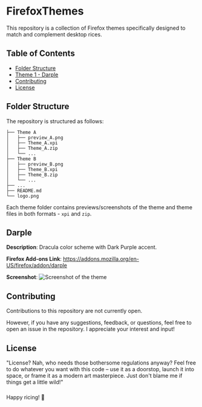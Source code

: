# FirefoxThemes

This repository is a collection of Firefox themes specifically designed to match and complement desktop rices.

## Table of Contents

- [Folder Structure](#folder-structure)
- [Theme 1 - Darple](#darple)
- [Contributing](#contributing)
- [License](#license)

## Folder Structure

The repository is structured as follows:

```
├── Theme A
│   ├── preview_A.png
│   ├── Theme_A.xpi
│   ├── Theme_A.zip
│   └── ...
├── Theme B
│   ├── preview_B.png
│   ├── Theme_B.xpi
│   ├── Theme_B.zip
│   └── ...
├── ...
├── README.md
└── logo.png
```

Each theme folder contains previews/screenshots of the theme and theme files in both formats - `xpi` and `zip`.

## Darple

**Description**: Dracula color scheme with Dark Purple accent.

**Firefox Add-ons Link**: https://addons.mozilla.org/en-US/firefox/addon/darple

**Screenshot**: ![Screenshot of the theme](screenshot.png)


## Contributing

Contributions to this repository are not currently open.

However, if you have any suggestions, feedback, or questions, feel free to open an issue in the repository. I appreciate your interest and input!

## License

"License? Nah, who needs those bothersome regulations anyway? Feel free to do whatever you want with this code – use it as a doorstop, launch it into space, or frame it as a modern art masterpiece. Just don't blame me if things get a little wild!"

###

Happy ricing! 🚀

